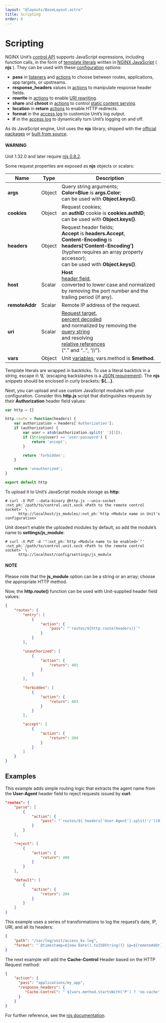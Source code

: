 ```yaml
---
layout: "@layouts/BaseLayout.astro"
title: Scripting
order: 6
---
```

# Scripting

NGINX Unit’s [control API](controlapi.md) supports
JavaScript expressions, including function calls, in the form of
[template literals](https://developer.mozilla.org/en-US/docs/Web/JavaScript/Reference/Template_literals)
written in
[NGINX JavaScript](https://nginx.org/en/docs/njs/) ( **njs** ).
They can be used with these [configuration](configuration.md) options:

- **pass** in
  [listeners](configuration.md#configuration-listeners)
  and
  [actions](configuration.md#configuration-routes-action)
  to choose between routes, applications, app targets, or upstreams.
- **response_headers** values in
  [actions](configuration.md#configuration-routes-action)
  to manipulate response header fields.
- **rewrite** in
  [actions](configuration.md#configuration-routes-action)
  to enable [URI rewriting](configuration.md#configuration-rewrite).
- **share** and **chroot** in
  [actions](configuration.md#configuration-routes-action)
  to control
  [static content serving](configuration.md#configuration-static).
- **location** in **return**
  [actions](configuration.md#configuration-return)
  to enable HTTP redirects.
- **format** in the
  [access log](configuration.md#custom-log-format)
  to customize Unit’s log output.
- **if** in the
  [access log](configuration.md#id2)
  to dynamically turn Unit’s logging on and off.

As its JavaScript engine,
Unit uses the **njs** library,
shipped with the
[official packages](installation.md#installation-precomp-pkgs)
or
[built from source](howto/source.md#source-njs).

#### WARNING
Unit 1.32.0 and later require
[njs 0.8.2](https://nginx.org/en/docs/njs/changes.html).

Some request properties
are exposed as **njs** objects or scalars:

| Name           | Type   | Description                                                                                                                                                                                                                                                                                                                                                                                                     |
|----------------|--------|-----------------------------------------------------------------------------------------------------------------------------------------------------------------------------------------------------------------------------------------------------------------------------------------------------------------------------------------------------------------------------------------------------------------|
| **args**       | Object | Query string arguments;<br/>**Color=Blue** is **args.Color**;<br/>can be used with **Object.keys()**.                                                                                                                                                                                                                                                                                                           |
| **cookies**    | Object | Request cookies;<br/>an **authID** cookie is **cookies.authID**;<br/>can be used with **Object.keys()**.                                                                                                                                                                                                                                                                                                        |
| **headers**    | Object | Request header fields;<br/>**Accept** is **headers.Accept**,<br/>**Content-Encoding** is **headers[‘Content-Encoding’]**<br/>(hyphen requires an array property accessor);<br/>can be used with **Object.keys()**.                                                                                                                                                                                              |
| **host**       | Scalar | **Host**<br/>[header field](https://datatracker.ietf.org/doc/html/rfc7230#section-5.4),<br/>converted to lower case and normalized<br/>by removing the port number and the trailing period (if any).                                                                                                                                                                                                            |
| **remoteAddr** | Scalar | Remote IP address of the request.                                                                                                                                                                                                                                                                                                                                                                               |
| **uri**        | Scalar | [Request target](https://datatracker.ietf.org/doc/html/rfc7230#section-5.3),<br/>[percent decoded](https://datatracker.ietf.org/doc/html/rfc3986#section-2.1)<br/>and normalized by removing the<br/>[query string](https://datatracker.ietf.org/doc/html/rfc3986#section-3.4)<br/>and resolving<br/>[relative references](https://datatracker.ietf.org/doc/html/rfc3986#section-4.2)<br/>(“.” and “..”, “//”). |
| **vars**       | Object | Unit [variables](configuration.md#configuration-variables); vars.method is **$method**.                                                                                                                                                                                                                                                                                                                         |

Template literals are wrapped in backticks.
To use a literal backtick in a string,
escape it: **\\\\\`**
(escaping backslashes
is a
[JSON requirement](https://www.json.org/json-en.html)).
The **njs** snippets
should be enclosed in curly brackets:
**${…}**.

Next, you can upload and use custom JavaScript modules
with your configuration.
Consider this **http.js** script
that distinguishes requests
by their **Authorization** header field values:

```javascript
var http = {}

http.route = function(headers) {
    var authorization = headers['Authorization'];
    if (authorization) {
        var user = atob(authorization.split(' ')[1]);
        if (String(user) == 'user:password') {
            return 'accept';
        }

        return 'forbidden';
    }

    return 'unauthorized';
}

export default http
```

To upload it to Unit’s JavaScript module storage
as **http**:

```console
# curl -X PUT --data-binary @http.js --unix-socket :nxt_ph:`/path/to/control.unit.sock <Path to the remote control socket>` \
      http://localhost/js_modules/:nxt_ph:`http <Module name in Unit's configuration>`
```

Unit doesn’t enable the uploaded modules by default,
so add the module’s name to **settings/js_module**:

```console
# curl -X PUT -d '":nxt_ph:`http <Module name to be enabled>`"' :nxt_ph:`/path/to/control.unit.sock <Path to the remote control socket>` \
      http://localhost/config/settings/js_module
```

#### NOTE
Please note that the **js_module** option
can be a string or an array; choose the appropriate HTTP method.

Now, the **http.route()** function can be used
with Unit-supplied header field values:

```json
{
    "routes": {
        "entry": [
            {
                "action": {
                    "pass": "`routes/${http.route(headers)}`"
                }
            }
        ],

        "unauthorized": [
            {
                "action": {
                    "return": 401
                }
            }
        ],

        "forbidden": [
            {
                "action": {
                    "return": 403
                }
            }
        ],

        "accept": [
            {
                "action": {
                    "return": 204
                }
            }
        ]
    }
}
```

<a id="njs-examples"></a>

## Examples

This example adds simple routing logic
that extracts the agent name
from the **User-Agent** header field
to reject requests
issued by **curl**:

```json
"routes": {
    "parse": [
        {
            "action": {
                "pass": "`routes/${ headers['User-Agent'].split('/')[0] == 'curl' ? 'reject' : 'default' }`"
            }
        }
    ],

    "reject": [
        {
            "action": {
                "return": 400
            }
        }
    ],

    "default": [
        {
            "action": {
                "return": 204
            }
        }
    ]
}
```

This example uses a series of transformations
to log the request’s
date, IP, URI,
and all its headers:

```json
{
    "path": "/var/log/unit/access_kv.log",
    "format": "`@timestamp=${new Date().toISOString()} ip=${remoteAddr} uri=${uri} ${Object.keys(headers).map(k => 'req.' + k + '=\"' + headers[k] + '\"').join(' ')}\n`"
}
```

The next example will add the **Cache-Control** Header based on the HTTP Request method:

```json
{
    "action": {
      "pass": "applications/my_app",
      "response_headers": {
         "Cache-Control": "`${vars.method.startsWith('P') ? 'no-cache' : 'max-age=3600'}`"
      }
    }
}
```

For further reference,
see the [njs documentation](https://nginx.org/en/docs/njs/).
